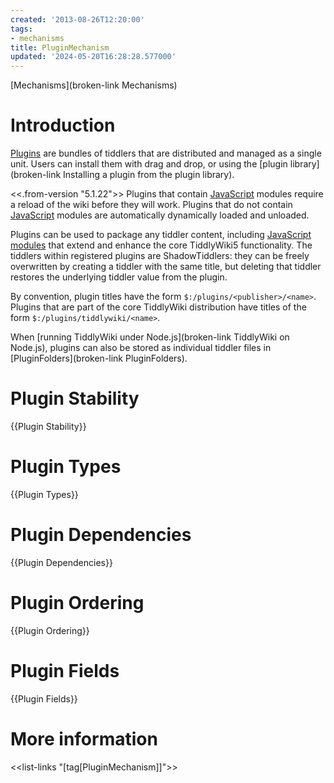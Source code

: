 ```yaml
---
created: '2013-08-26T12:20:00'
tags:
- mechanisms
title: PluginMechanism
updated: '2024-05-20T16:28:28.577000'
---
```


[Mechanisms](broken-link Mechanisms)

# Introduction

[Plugins](./Plugins.md) are bundles of tiddlers that are distributed and managed as a single unit. Users can install them with drag and drop, or using the [plugin library](broken-link Installing a plugin from the plugin library).

<<.from-version "5.1.22">> Plugins that contain [JavaScript](./JavaScript.md) modules require a reload of the wiki before they will work. Plugins that do not contain [JavaScript](./JavaScript.md) modules are automatically dynamically loaded and unloaded. 

Plugins can be used to package any tiddler content, including [JavaScript](./JavaScript.md) [modules](./Modules.md) that extend and enhance the core TiddlyWiki5 functionality. The tiddlers within registered plugins are ShadowTiddlers: they can be freely overwritten by creating a tiddler with the same title, but deleting that tiddler restores the underlying tiddler value from the plugin.

By convention, plugin titles have the form `$:/plugins/<publisher>/<name>`. Plugins that are part of the core TiddlyWiki distribution have titles of the form `$:/plugins/tiddlywiki/<name>`.

When [running TiddlyWiki under Node.js](broken-link TiddlyWiki on Node.js), plugins can also be stored as individual tiddler files in [PluginFolders](broken-link PluginFolders).

# Plugin Stability

{{Plugin Stability}}

# Plugin Types

{{Plugin Types}}

# Plugin Dependencies

{{Plugin Dependencies}}

# Plugin Ordering

{{Plugin Ordering}}

# Plugin Fields

{{Plugin Fields}}

# More information

<<list-links "[tag[PluginMechanism]]">>